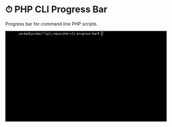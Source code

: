 # ⏱ PHP CLI Progress Bar

Progress bar for command line PHP scripts.

<img alt="Example of PHP CLI Progress Bar" src="assets/images/php-cli-progress-bar-example.gif" />
